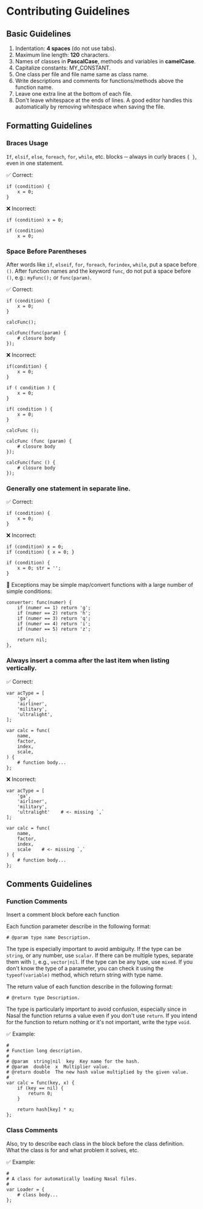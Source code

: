 Contributing Guidelines
=======================

## Basic Guidelines

1. Indentation: **4 spaces** (do not use tabs).
2. Maximum line length: **120** characters.
3. Names of classes in **PascalCase**, methods and variables in **camelCase**.
4. Capitalize constants: MY_CONSTANT.
5. One class per file and file name same as class name.
6. Write descriptions and comments for functions/methods above the function name.
7. Leave one extra line at the bottom of each file.
8. Don't leave whitespace at the ends of lines. A good editor handles this automatically by removing whitespace when saving the file.

## Formatting Guidelines

### Braces Usage

`If`, `elsif`, `else`, `foreach`, `for`, `while`, etc. blocks ─ always in curly braces `{ }`, even in one statement.

✅ Correct:

```nasal
if (condition) {
    x = 0;
}
```

❌ Incorrect:

```nasal
if (condition) x = 0;

if (condition)
    x = 0;
```

### Space Before Parentheses

After words like `if`, `elseif`, `for`, `foreach`, `forindex`, `while`, put a space before `()`. After function names and the keyword `func`, do not put a space before `()`, e.g.: `myFunc();` or `func(param)`.

✅ Correct:

```nasal
if (condition) {
    x = 0;
}

calcFunc();

calcFunc(func(param) {
    # closure body
});
```

❌ Incorrect:

```nasal
if(condition) {
    x = 0;
}

if ( condition ) {
    x = 0;
}

if( condition ) {
    x = 0;
}

calcFunc ();

calcFunc (func (param) {
    # closure body
});

calcFunc(func () {
    # closure body
});
```

### Generally one statement in separate line.

✅ Correct:

```nasal
if (condition) {
    x = 0;
}
```

❌ Incorrect:

```nasal
if (condition) x = 0;
if (condition) { x = 0; }

if (condition) {
    x = 0; str = '';
}
```

🧩 Exceptions may be simple map/convert functions with a large number of simple conditions:

```nasal
converter: func(numer) {
    if (numer == 1) return 'g';
    if (numer == 2) return 'h';
    if (numer == 3) return 'q';
    if (numer == 4) return 'i';
    if (numer == 5) return 'z';

    return nil;
},
```

### Always insert a comma after the last item when listing vertically.

✅ Correct:

```nasal
var acType = [
    'ga',
    'airliner',
    'military',
    'ultralight',
];

var calc = func(
    name,
    factor,
    index,
    scale,
) {
    # function body...
};
```

❌ Incorrect:

```nasal
var acType = [
    'ga',
    'airliner',
    'military',
    'ultralight'    # <- missing `,`
];

var calc = func(
    name,
    factor,
    index,
    scale    # <- missing `,`
) {
    # function body...
};
```

## Comments Guidelines

### Function Comments

Insert a comment block before each function

Each function parameter describe in the following format:

```nasal
# @param type name Description.
```

The type is especially important to avoid ambiguity. If the type can be `string`, or any number, use `scalar`. If there can be multiple types, separate them with `|`, e.g., `vector|nil`. If the type can be any type, use `mixed`. If you don't know the type of a parameter, you can check it using the `typeof(variable)` method, which return string with type name.

The return value of each function describe in the following format:

```nasal
# @return type Description.
```

The type is particularly important to avoid confusion, especially since in Nasal the function returns a value even if you don't use `return`. If you intend for the function to return nothing or it's not important, write the type `void`.

✅ Example:

```nasal
#
# Function long description.
#
# @param  string|nil  key  Key name for the hash.
# @param  double  x  Multiplier value.
# @return double  The new hash value multiplied by the given value.
#
var calc = func(key, x) {
    if (key == nil) {
        return 0;
    }

    return hash[key] * x;
};
```

### Class Comments

Also, try to describe each class in the block before the class definition. What the class is for and what problem it solves, etc.

✅ Example:

```nasal
#
# A class for automatically loading Nasal files.
#
var Loader = {
    # class body...
};
```
